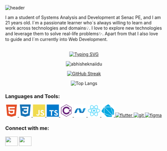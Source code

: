 ![header](https://github.com/emessonSilva/dio-lab-open-source/assets/140443316/6fc42ae8-8042-43cf-9776-40c6114db7bb)

I am a student of Systems Analysis and Development at Senac PE, and I am 21 years old.
I´m a passionate learner who´s always willing to learn and work across technologies and domains💡. I love to explore new technologies and leverage them to solve real-life problems✨.
Apart from that I also love to guide and I´m currently into Web Development. 
<br>
<br>
<div align="center">

[![Typing SVG](https://readme-typing-svg.herokuapp.com?font=Fira+Code&size=30&pause=1000&random=false&width=435&lines=My+Github+Stats)](https://git.io/typing-svg)

<img src="https://github-readme-stats.vercel.app/api?username=emessonSilva&show_icons=true&theme=dark&hide_border=true" alt="abhisheknaiidu" />

<br>

[![GitHub Streak](https://github-readme-streak-stats.herokuapp.com/?user=emessonSilva&theme=dark&hide_border=true)](https://github.com/emessonSilva)

![Top Langs](https://github-readme-stats.vercel.app/api/top-langs/?username=emessonSilva&hide_progress=true&theme=dark&hide_border=true)



<h3 align="left">Languages and Tools:</h3>

<p align="left"> 
<a href="https://www.w3.org/html/" target="_blank"> <img src="https://raw.githubusercontent.com/devicons/devicon/55609aa5bd817ff167afce0d965585c92040787a/icons/html5/html5-plain.svg" alt="html5" width="40" height="40"/> </a>
</a> <a href="https://www.w3schools.com/css/" target="_blank"> <img src="https://raw.githubusercontent.com/devicons/devicon/55609aa5bd817ff167afce0d965585c92040787a/icons/css3/css3-plain.svg" alt="css3" width="40" height="40"/> 
<a href="https://www.w3.org/html/" target="_blank"> <img src="https://raw.githubusercontent.com/devicons/devicon/55609aa5bd817ff167afce0d965585c92040787a/icons/javascript/javascript-plain.svg" alt="JavaScript" width="40" height="40"/> 
</a> 
<a href="https://www.w3.org/html/" target="_blank"> <img src="https://raw.githubusercontent.com/devicons/devicon/55609aa5bd817ff167afce0d965585c92040787a/icons/typescript/typescript-plain.svg" alt="TypeScript" width="40" height="40"/> 
</a> 
<a href="https://www.w3.org/html/" target="_blank"> <img src="https://raw.githubusercontent.com/devicons/devicon/55609aa5bd817ff167afce0d965585c92040787a/icons/csharp/csharp-line.svg" alt="C#" width="40" height="40"/> 
</a> 
<a href="https://www.w3.org/html/" target="_blank"> <img src="https://raw.githubusercontent.com/devicons/devicon/55609aa5bd817ff167afce0d965585c92040787a/icons/dot-net/dot-net-original.svg" alt="DotNet" width="40" height="40"/> 
</a> 
<a href="https://www.w3.org/html/" target="_blank"> <img src="https://raw.githubusercontent.com/devicons/devicon/55609aa5bd817ff167afce0d965585c92040787a/icons/react/react-original.svg" alt="React" width="40" height="40"/> 
</a>  
</a>
<a href="https://www.w3.org/html/" target="_blank"> <img src="https://raw.githubusercontent.com/devicons/devicon/55609aa5bd817ff167afce0d965585c92040787a/icons/dart/dart-plain.svg" alt="Dart" width="40" height="40"/> 
</a> </a> 
<a href="https://flutter.dev" target="_blank"> <img src="https://www.vectorlogo.zone/logos/flutterio/flutterio-icon.svg" alt="flutter" width="40" height="40"/> </a>
<a href="https://git-scm.com/" target="_blank"> <img src="https://www.vectorlogo.zone/logos/git-scm/git-scm-icon.svg" alt="git" width="40" height="40"/> </a>
<a href="https://www.figma.com/" target="_blank"> <img src="https://www.vectorlogo.zone/logos/figma/figma-icon.svg" alt="figma" width="40" height="40"></a> 

</p>

<h3 align="left">Connect with me:</h3>
<p align="left">
<a href="https://www.linkedin.com/in/emessonsilva500/" target="blank"><img align="center" src="https://cdn.jsdelivr.net/npm/simple-icons@3.0.1/icons/linkedin.svg" alt="" height="30" width="40" /></a>
<a href="mailto:emessonbarbosa600@gmail.com" target="blank"><img align="center" src="https://cdn.jsdelivr.net/npm/simple-icons@3.0.1/icons/gmail.svg" alt="" height="30" width="40" /></a>

</p>